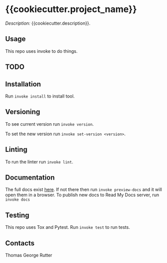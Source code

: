 # {{cookiecutter.project_name}}

_Description:_ {{cookiecutter.description}}.

## Usage

This repo uses invoke to do things.

## TODO

## Installation

Run `invoke install` to install tool.

## Versioning

To see current version run `invoke version`.

To set the new version run `invoke set-version <version>`.

## Linting

To run the linter run `invoke lint`.

## Documentation

The full docs exist [here](.\build\sphinx\html\index.html).
If not there then run `invoke preview-docs` and it will open them in a browser.
To publish new docs to Read My Docs server, run `invoke docs`

## Testing

This repo uses Tox and Pytest.
Run `invoke test` to run tests.

## Contacts

Thomas George Rutter

